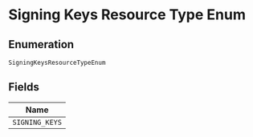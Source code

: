 
# Signing Keys Resource Type Enum

## Enumeration

`SigningKeysResourceTypeEnum`

## Fields

| Name |
|  --- |
| `SIGNING_KEYS` |

